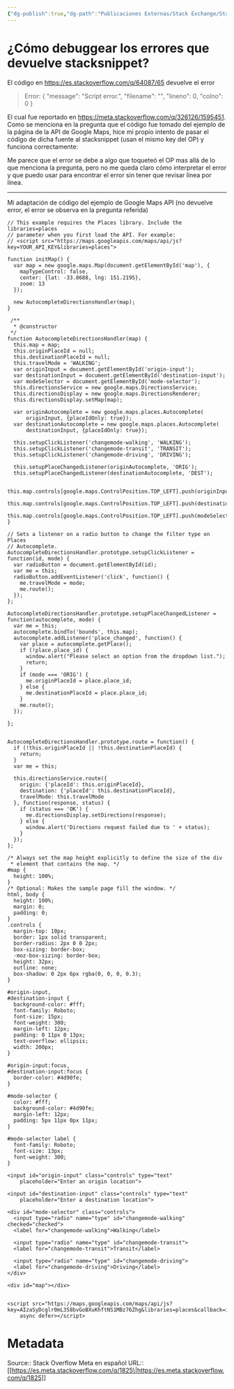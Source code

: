 ```yaml
---
{"dg-publish":true,"dg-path":"Publicaciones Externas/Stack Exchange/Stack Overflow en español/Stack Overflow en español Meta/es.meta.stackoverflow.com-1825.md","permalink":"/publicaciones-externas/stack-exchange/stack-overflow-en-espanol/stack-overflow-en-espanol-meta/es-meta-stackoverflow-com-1825/","title":"¿Cómo debuggear los errores que devuelve stacksnippet?","hide":true,"noteIcon":"default","created":"2024-04-03T12:49:10.511-06:00","updated":"2024-04-05T16:44:00.916-06:00"}
---
```


# ¿Cómo debuggear los errores que devuelve stacksnippet?

El código en https://es.stackoverflow.com/q/64087/65 devuelve el error

> Error: { "message": "Script error.", "filename": "", "lineno": 0, 
"colno": 0 }

El cual fue reportado en https://meta.stackoverflow.com/q/326126/1595451. Como se menciona en la pregunta que el código fue tomado del ejemplo de la página de la API de Google Maps, hice mi propio intento de pasar el código de dicha fuente al stacksnippet (usan el mismo key del OP) y funciona correctamente:

Me parece que el error se debe a algo que toqueteó el OP mas allá de lo que menciona la pregunta, pero no me queda claro cómo interpretar el error y que puedo usar para encontrar el error sin tener que revisar línea por línea.

<hr> 
Mi adaptación de código del ejemplo de Google Maps API (no devuelve error, el error se observa en la pregunta referida)

<!-- begin snippet: js hide: false console: true babel: false -->

<!-- language: lang-js -->

    // This example requires the Places library. Include the libraries=places
    // parameter when you first load the API. For example:
    // <script src="https://maps.googleapis.com/maps/api/js?key=YOUR_API_KEY&libraries=places">

    function initMap() {
      var map = new google.maps.Map(document.getElementById('map'), {
        mapTypeControl: false,
        center: {lat: -33.8688, lng: 151.2195},
        zoom: 13
      });

      new AutocompleteDirectionsHandler(map);
    }

     /**
      * @constructor
     */
    function AutocompleteDirectionsHandler(map) {
      this.map = map;
      this.originPlaceId = null;
      this.destinationPlaceId = null;
      this.travelMode = 'WALKING';
      var originInput = document.getElementById('origin-input');
      var destinationInput = document.getElementById('destination-input');
      var modeSelector = document.getElementById('mode-selector');
      this.directionsService = new google.maps.DirectionsService;
      this.directionsDisplay = new google.maps.DirectionsRenderer;
      this.directionsDisplay.setMap(map);

      var originAutocomplete = new google.maps.places.Autocomplete(
          originInput, {placeIdOnly: true});
      var destinationAutocomplete = new google.maps.places.Autocomplete(
          destinationInput, {placeIdOnly: true});

      this.setupClickListener('changemode-walking', 'WALKING');
      this.setupClickListener('changemode-transit', 'TRANSIT');
      this.setupClickListener('changemode-driving', 'DRIVING');

      this.setupPlaceChangedListener(originAutocomplete, 'ORIG');
      this.setupPlaceChangedListener(destinationAutocomplete, 'DEST');

      this.map.controls[google.maps.ControlPosition.TOP_LEFT].push(originInput);
      this.map.controls[google.maps.ControlPosition.TOP_LEFT].push(destinationInput);
      this.map.controls[google.maps.ControlPosition.TOP_LEFT].push(modeSelector);
    }

    // Sets a listener on a radio button to change the filter type on Places
    // Autocomplete.
    AutocompleteDirectionsHandler.prototype.setupClickListener = function(id, mode) {
      var radioButton = document.getElementById(id);
      var me = this;
      radioButton.addEventListener('click', function() {
        me.travelMode = mode;
        me.route();
      });
    };

    AutocompleteDirectionsHandler.prototype.setupPlaceChangedListener = function(autocomplete, mode) {
      var me = this;
      autocomplete.bindTo('bounds', this.map);
      autocomplete.addListener('place_changed', function() {
        var place = autocomplete.getPlace();
        if (!place.place_id) {
          window.alert("Please select an option from the dropdown list.");
          return;
        }
        if (mode === 'ORIG') {
          me.originPlaceId = place.place_id;
        } else {
          me.destinationPlaceId = place.place_id;
        }
        me.route();
      });

    };


    AutocompleteDirectionsHandler.prototype.route = function() {
      if (!this.originPlaceId || !this.destinationPlaceId) {
        return;
      }
      var me = this;

      this.directionsService.route({
        origin: {'placeId': this.originPlaceId},
        destination: {'placeId': this.destinationPlaceId},
        travelMode: this.travelMode
      }, function(response, status) {
        if (status === 'OK') {
          me.directionsDisplay.setDirections(response);
        } else {
          window.alert('Directions request failed due to ' + status);
        }
      });
    };


<!-- language: lang-css -->

    /* Always set the map height explicitly to define the size of the div
     * element that contains the map. */
    #map {
      height: 100%;
    }
    /* Optional: Makes the sample page fill the window. */
    html, body {
      height: 100%;
      margin: 0;
      padding: 0;
    }
    .controls {
      margin-top: 10px;
      border: 1px solid transparent;
      border-radius: 2px 0 0 2px;
      box-sizing: border-box;
      -moz-box-sizing: border-box;
      height: 32px;
      outline: none;
      box-shadow: 0 2px 6px rgba(0, 0, 0, 0.3);
    }

    #origin-input,
    #destination-input {
      background-color: #fff;
      font-family: Roboto;
      font-size: 15px;
      font-weight: 300;
      margin-left: 12px;
      padding: 0 11px 0 13px;
      text-overflow: ellipsis;
      width: 200px;
    }

    #origin-input:focus,
    #destination-input:focus {
      border-color: #4d90fe;
    }

    #mode-selector {
      color: #fff;
      background-color: #4d90fe;
      margin-left: 12px;
      padding: 5px 11px 0px 11px;
    }

    #mode-selector label {
      font-family: Roboto;
      font-size: 13px;
      font-weight: 300;
    }

<!-- language: lang-html -->

    <input id="origin-input" class="controls" type="text"
        placeholder="Enter an origin location">

    <input id="destination-input" class="controls" type="text"
        placeholder="Enter a destination location">

    <div id="mode-selector" class="controls">
      <input type="radio" name="type" id="changemode-walking" checked="checked">
      <label for="changemode-walking">Walking</label>

      <input type="radio" name="type" id="changemode-transit">
      <label for="changemode-transit">Transit</label>

      <input type="radio" name="type" id="changemode-driving">
      <label for="changemode-driving">Driving</label>
    </div>

    <div id="map"></div>


    <script src="https://maps.googleapis.com/maps/api/js?key=AIzaSyDcglr0mL358bvGoBXuKhftNS1MBz76Zhg&libraries=places&callback=initMap"
        async defer></script>

<!-- end snippet -->



# Metadata
Source:: Stack Overflow Meta en español
URL:: [[https://es.meta.stackoverflow.com/q/1825\|https://es.meta.stackoverflow.com/q/1825]]

